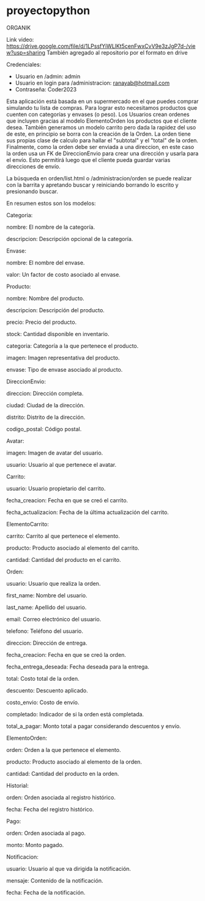 # proyectopython

ORGANIK

Link video:
https://drive.google.com/file/d/1LPssfYiWLlKt5cenFwxCvV9e3zJgP7d-/view?usp=sharing
También agregado al repositorio por el formato en drive

Credenciales:
- Usuario en /admin: admin
- Usuario en login para /administracion: ranayab@hotmail.com
- Contraseña: Coder2023



Esta aplicación está basada en un supermercado en el que puedes comprar simulando tu lista de compras. Para lograr esto necesitamos productos que cuenten con categorías y envases (o peso). Los Usuarios crean ordenes que incluyen gracias al modelo ElementoOrden los productos que el cliente desea. También generamos un modelo carrito pero dada la rapidez del uso de este, en principio se borra con la creación de la Orden. La orden tiene sus propias clase de calculo para hallar el "subtotal" y el "total" de la orden. Finalmente, como la orden debe ser enviada a una direccion, en este caso la orden usa un FK de DireccionEnvio para crear una dirección y usarla para el envío. Esto permitirá luego que el cliente pueda guardar varias direcciones de envío.

La búsqueda en orden/list.html o /administracion/orden se puede realizar con la barrita y apretando buscar y reiniciando borrando lo escrito y presionando buscar.

En resumen estos son los modelos:



Categoria:

nombre: El nombre de la categoría.

descripcion: Descripción opcional de la categoría.





Envase:

nombre: El nombre del envase.

valor: Un factor de costo asociado al envase.





Producto:

nombre: Nombre del producto.

descripcion: Descripción del producto.

precio: Precio del producto.

stock: Cantidad disponible en inventario.

categoria: Categoría a la que pertenece el producto.

imagen: Imagen representativa del producto.

envase: Tipo de envase asociado al producto.





DireccionEnvio:

direccion: Dirección completa.

ciudad: Ciudad de la dirección.

distrito: Distrito de la dirección.

codigo_postal: Código postal.





Avatar:

imagen: Imagen de avatar del usuario.

usuario: Usuario al que pertenece el avatar.






Carrito:

usuario: Usuario propietario del carrito.

fecha_creacion: Fecha en que se creó el carrito.

fecha_actualizacion: Fecha de la última actualización del carrito.






ElementoCarrito:

carrito: Carrito al que pertenece el elemento.

producto: Producto asociado al elemento del carrito.

cantidad: Cantidad del producto en el carrito.





Orden:

usuario: Usuario que realiza la orden.

first_name: Nombre del usuario.

last_name: Apellido del usuario.

email: Correo electrónico del usuario.

telefono: Teléfono del usuario.

direccion: Dirección de entrega.

fecha_creacion: Fecha en que se creó la orden.

fecha_entrega_deseada: Fecha deseada para la entrega.

total: Costo total de la orden.

descuento: Descuento aplicado.

costo_envio: Costo de envío.

completado: Indicador de si la orden está completada.

total_a_pagar: Monto total a pagar considerando descuentos y envío.





ElementoOrden:

orden: Orden a la que pertenece el elemento.

producto: Producto asociado al elemento de la orden.

cantidad: Cantidad del producto en la orden.





Historial:

orden: Orden asociada al registro histórico.

fecha: Fecha del registro histórico.





Pago:

orden: Orden asociada al pago.

monto: Monto pagado.





Notificacion:

usuario: Usuario al que va dirigida la notificación.

mensaje: Contenido de la notificación.

fecha: Fecha de la notificación.


